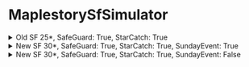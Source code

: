 # MaplestorySfSimulator

<details>
    <summary>Old SF 25*, SafeGuard: True, StarCatch: True</summary>

    SafeGuard:True
    StarCatch:True
    Total Try:100000000
    15 star =>      1.00 spares
    16 star =>      1.00 spares
    17 star =>      1.00 spares
    18 star =>      1.07 spares
    19 star =>      1.29 spares
    20 star =>      1.88 spares
    21 star =>      2.29 spares
    22 star =>      3.59 spares
    23 star =>      57.68 spares
    24 star =>      2637.76 spares
    25 star =>      251889.20 spares
</details>

<details>
    <summary>New SF 30*, SafeGuard: True, StarCatch: True, SundayEvent: True</summary>

    SafeGuard:True
    Sunday Event (-30% destroy below 21):True
    StarCatch:True
    Total Try:100000000
    15 star =>      1.00 spares
    16 star =>      1.00 spares
    17 star =>      1.00 spares
    18 star =>      1.00 spares
    19 star =>      1.30 spares
    20 star =>      1.79 spares
    21 star =>      2.19 spares
    22 star =>      3.95 spares
    23 star =>      8.19 spares
    24 star =>      22.13 spares
    25 star =>      59.85 spares
    26 star =>      162.11 spares
    27 star =>      573.69 spares
    28 star =>      2639.85 spares
    29 star =>      18698.58 spares
    30 star =>      341296.90 spares
</details>

<details>
    <summary>New SF 30*, SafeGuard: True, StarCatch: True, SundayEvent: False</summary>

    SafeGuard:True
    Sunday Event (-30% destroy below 21):False
    StarCatch:True
    Total Try:100000000
    15 star =>      1.00 spares
    16 star =>      1.00 spares
    17 star =>      1.00 spares
    18 star =>      1.00 spares
    19 star =>      1.43 spares
    20 star =>      2.19 spares
    21 star =>      2.91 spares
    22 star =>      5.24 spares
    23 star =>      10.85 spares
    24 star =>      29.33 spares
    25 star =>      79.27 spares
    26 star =>      214.17 spares
    27 star =>      753.13 spares
    28 star =>      3477.05 spares
    29 star =>      25075.23 spares
    30 star =>      500000.00 spares
</details>